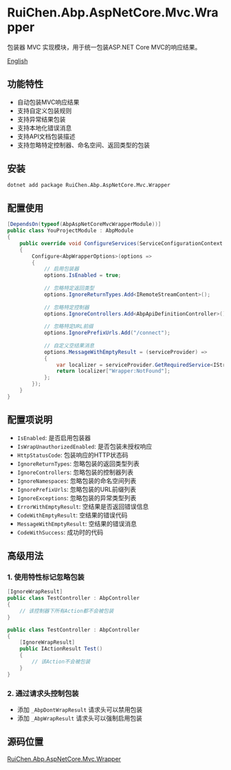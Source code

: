 # RuiChen.Abp.AspNetCore.Mvc.Wrapper

包装器 MVC 实现模块，用于统一包装ASP.NET Core MVC的响应结果。

[English](./README.EN.md)

## 功能特性

* 自动包装MVC响应结果
* 支持自定义包装规则
* 支持异常结果包装
* 支持本地化错误消息
* 支持API文档包装描述
* 支持忽略特定控制器、命名空间、返回类型的包装

## 安装

```bash
dotnet add package RuiChen.Abp.AspNetCore.Mvc.Wrapper
```

## 配置使用

```csharp
[DependsOn(typeof(AbpAspNetCoreMvcWrapperModule))]
public class YouProjectModule : AbpModule
{
    public override void ConfigureServices(ServiceConfigurationContext context)
    {
        Configure<AbpWrapperOptions>(options =>
        {
            // 启用包装器
            options.IsEnabled = true;
            
            // 忽略特定返回类型
            options.IgnoreReturnTypes.Add<IRemoteStreamContent>();
            
            // 忽略特定控制器
            options.IgnoreControllers.Add<AbpApiDefinitionController>();
            
            // 忽略特定URL前缀
            options.IgnorePrefixUrls.Add("/connect");
            
            // 自定义空结果消息
            options.MessageWithEmptyResult = (serviceProvider) =>
            {
                var localizer = serviceProvider.GetRequiredService<IStringLocalizer<AbpMvcWrapperResource>>();
                return localizer["Wrapper:NotFound"];
            };
        });
    }
}
```

## 配置项说明

* `IsEnabled`: 是否启用包装器
* `IsWrapUnauthorizedEnabled`: 是否包装未授权响应
* `HttpStatusCode`: 包装响应的HTTP状态码
* `IgnoreReturnTypes`: 忽略包装的返回类型列表
* `IgnoreControllers`: 忽略包装的控制器列表
* `IgnoreNamespaces`: 忽略包装的命名空间列表
* `IgnorePrefixUrls`: 忽略包装的URL前缀列表
* `IgnoreExceptions`: 忽略包装的异常类型列表
* `ErrorWithEmptyResult`: 空结果是否返回错误信息
* `CodeWithEmptyResult`: 空结果的错误代码
* `MessageWithEmptyResult`: 空结果的错误消息
* `CodeWithSuccess`: 成功时的代码

## 高级用法

### 1. 使用特性标记忽略包装

```csharp
[IgnoreWrapResult]
public class TestController : AbpController
{
    // 该控制器下所有Action都不会被包装
}

public class TestController : AbpController
{
    [IgnoreWrapResult]
    public IActionResult Test()
    {
        // 该Action不会被包装
    }
}
```

### 2. 通过请求头控制包装

* 添加 `_AbpDontWrapResult` 请求头可以禁用包装
* 添加 `_AbpWrapResult` 请求头可以强制启用包装

## 源码位置

[RuiChen.Abp.AspNetCore.Mvc.Wrapper](https://github.com/colinin/abp-next-admin/tree/master/aspnet-core/framework/mvc/RuiChen.Abp.AspNetCore.Mvc.Wrapper)

